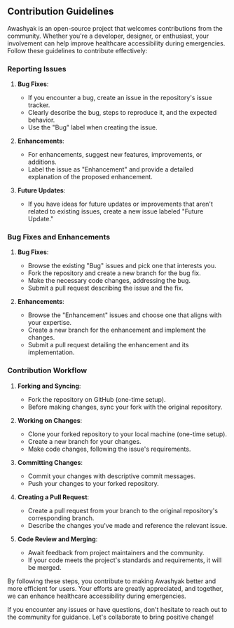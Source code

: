 Contribution Guidelines
-----------------------

Awashyak is an open-source project that welcomes contributions from the community. Whether you're a developer, designer, or enthusiast, your involvement can help improve healthcare accessibility during emergencies. Follow these guidelines to contribute effectively:

### Reporting Issues

1.  **Bug Fixes**:
    
    *   If you encounter a bug, create an issue in the repository's issue tracker.
    *   Clearly describe the bug, steps to reproduce it, and the expected behavior.
    *   Use the "Bug" label when creating the issue.
2.  **Enhancements**:
    
    *   For enhancements, suggest new features, improvements, or additions.
    *   Label the issue as "Enhancement" and provide a detailed explanation of the proposed enhancement.
3.  **Future Updates**:
    
    *   If you have ideas for future updates or improvements that aren't related to existing issues, create a new issue labeled "Future Update."

### Bug Fixes and Enhancements

1.  **Bug Fixes**:
    
    *   Browse the existing "Bug" issues and pick one that interests you.
    *   Fork the repository and create a new branch for the bug fix.
    *   Make the necessary code changes, addressing the bug.
    *   Submit a pull request describing the issue and the fix.
2.  **Enhancements**:
    
    *   Browse the "Enhancement" issues and choose one that aligns with your expertise.
    *   Create a new branch for the enhancement and implement the changes.
    *   Submit a pull request detailing the enhancement and its implementation.

### Contribution Workflow

1.  **Forking and Syncing**:
    
    *   Fork the repository on GitHub (one-time setup).
    *   Before making changes, sync your fork with the original repository.
2.  **Working on Changes**:
    
    *   Clone your forked repository to your local machine (one-time setup).
    *   Create a new branch for your changes.
    *   Make code changes, following the issue's requirements.
3.  **Committing Changes**:
    
    *   Commit your changes with descriptive commit messages.
    *   Push your changes to your forked repository.
4.  **Creating a Pull Request**:
    
    *   Create a pull request from your branch to the original repository's corresponding branch.
    *   Describe the changes you've made and reference the relevant issue.
5.  **Code Review and Merging**:
    
    *   Await feedback from project maintainers and the community.
    *   If your code meets the project's standards and requirements, it will be merged.

By following these steps, you contribute to making Awashyak better and more efficient for users. Your efforts are greatly appreciated, and together, we can enhance healthcare accessibility during emergencies.

If you encounter any issues or have questions, don't hesitate to reach out to the community for guidance. Let's collaborate to bring positive change!

